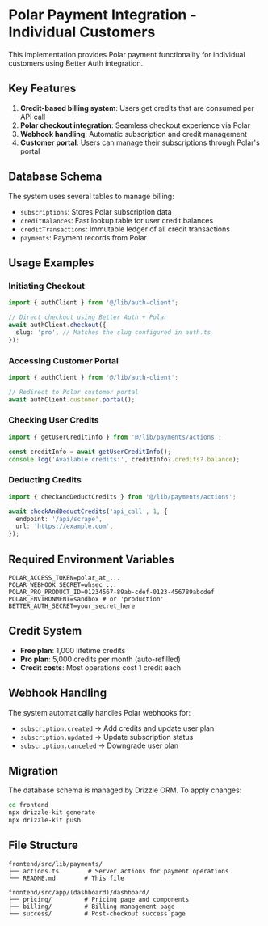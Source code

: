 # Polar Payment Integration - Individual Customers

This implementation provides Polar payment functionality for individual customers using Better Auth integration.

## Key Features

1. **Credit-based billing system**: Users get credits that are consumed per API call
2. **Polar checkout integration**: Seamless checkout experience via Polar
3. **Webhook handling**: Automatic subscription and credit management
4. **Customer portal**: Users can manage their subscriptions through Polar's portal

## Database Schema

The system uses several tables to manage billing:

- `subscriptions`: Stores Polar subscription data
- `creditBalances`: Fast lookup table for user credit balances
- `creditTransactions`: Immutable ledger of all credit transactions
- `payments`: Payment records from Polar

## Usage Examples

### Initiating Checkout

```typescript
import { authClient } from '@/lib/auth-client';

// Direct checkout using Better Auth + Polar
await authClient.checkout({
  slug: 'pro', // Matches the slug configured in auth.ts
});
```

### Accessing Customer Portal

```typescript
import { authClient } from '@/lib/auth-client';

// Redirect to Polar customer portal
await authClient.customer.portal();
```

### Checking User Credits

```typescript
import { getUserCreditInfo } from '@/lib/payments/actions';

const creditInfo = await getUserCreditInfo();
console.log('Available credits:', creditInfo?.credits?.balance);
```

### Deducting Credits

```typescript
import { checkAndDeductCredits } from '@/lib/payments/actions';

await checkAndDeductCredits('api_call', 1, {
  endpoint: '/api/scrape',
  url: 'https://example.com',
});
```

## Required Environment Variables

```env
POLAR_ACCESS_TOKEN=polar_at_...
POLAR_WEBHOOK_SECRET=whsec_...
POLAR_PRO_PRODUCT_ID=01234567-89ab-cdef-0123-456789abcdef
POLAR_ENVIRONMENT=sandbox # or 'production'
BETTER_AUTH_SECRET=your_secret_here
```

## Credit System

- **Free plan**: 1,000 lifetime credits
- **Pro plan**: 5,000 credits per month (auto-refilled)
- **Credit costs**: Most operations cost 1 credit each

## Webhook Handling

The system automatically handles Polar webhooks for:

- `subscription.created` → Add credits and update user plan
- `subscription.updated` → Update subscription status
- `subscription.canceled` → Downgrade user plan

## Migration

The database schema is managed by Drizzle ORM. To apply changes:

```bash
cd frontend
npx drizzle-kit generate
npx drizzle-kit push
```

## File Structure

```
frontend/src/lib/payments/
├── actions.ts        # Server actions for payment operations
└── README.md        # This file

frontend/src/app/(dashboard)/dashboard/
├── pricing/         # Pricing page and components
├── billing/         # Billing management page
└── success/         # Post-checkout success page
```

